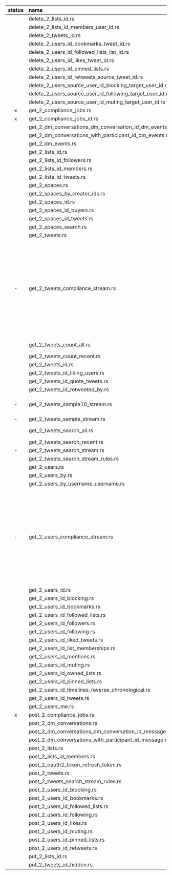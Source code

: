 |status|name|remark|
|:--:|:--|:--|
| |delete_2_lists_id.rs| |
| |delete_2_lists_id_members_user_id.rs| |
| |delete_2_tweets_id.rs| |
| |delete_2_users_id_bookmarks_tweet_id.rs| |
| |delete_2_users_id_followed_lists_list_id.rs| |
| |delete_2_users_id_likes_tweet_id.rs| |
| |delete_2_users_id_pinned_lists.rs| |
| |delete_2_users_id_retweets_source_tweet_id.rs| |
| |delete_2_users_source_user_id_blocking_target_user_id.rs| |
| |delete_2_users_source_user_id_following_target_user_id.rs| |
| |delete_2_users_source_user_id_muting_target_user_id.rs| |
|x|get_2_compliance_jobs.rs| |
|x|get_2_compliance_jobs_id.rs| |
| |get_2_dm_conversations_dm_conversation_id_dm_events.rs| |
| |get_2_dm_conversations_with_participant_id_dm_events.rs| |
| |get_2_dm_events.rs| |
| |get_2_lists_id.rs| |
| |get_2_lists_id_followers.rs| |
| |get_2_lists_id_members.rs| |
| |get_2_lists_id_tweets.rs| |
| |get_2_spaces.rs| |
| |get_2_spaces_by_creator_ids.rs| |
| |get_2_spaces_id.rs| |
| |get_2_spaces_id_buyers.rs| |
| |get_2_spaces_id_tweets.rs| |
| |get_2_spaces_search.rs| |
| |get_2_tweets.rs| |
|-|get_2_tweets_compliance_stream.rs|example/streaming. Failed. "When authenticating requests to the Twitter API v2 endpoints, you must use keys and tokens from a Twitter developer App that is attached to a Project. You can create a project via the developer portal."|
| |get_2_tweets_count_all.rs|Failed academic only|
| |get_2_tweets_count_recent.rs| |
| |get_2_tweets_id.rs| |
| |get_2_tweets_id_liking_users.rs| |
| |get_2_tweets_id_quote_tweets.rs| |
| |get_2_tweets_id_retweeted_by.rs| |
|-|get_2_tweets_sample10_stream.rs|example/streaming, Failed academic only|
|-|get_2_tweets_sample_stream.rs|example/streaming|
| |get_2_tweets_search_all.rs|Failed academic only|
| |get_2_tweets_search_recent.rs| |
|-|get_2_tweets_search_stream.rs|example/streaming|
| |get_2_tweets_search_stream_rules.rs| |
| |get_2_users.rs| |
| |get_2_users_by.rs| |
| |get_2_users_by_username_username.rs| |
|-|get_2_users_compliance_stream.rs|example/streaming. Failed. "When authenticating requests to the Twitter API v2 endpoints, you must use keys and tokens from a Twitter developer App that is attached to a Project. You can create a project via the developer portal."|
| |get_2_users_id.rs| |
| |get_2_users_id_blocking.rs| |
| |get_2_users_id_bookmarks.rs| |
| |get_2_users_id_followed_lists.rs| |
| |get_2_users_id_followers.rs| |
| |get_2_users_id_following.rs| |
| |get_2_users_id_liked_tweets.rs| |
| |get_2_users_id_list_memberships.rs| |
| |get_2_users_id_mentions.rs| |
| |get_2_users_id_muting.rs| |
| |get_2_users_id_owned_lists.rs| |
| |get_2_users_id_pinned_lists.rs| |
| |get_2_users_id_timelines_reverse_chronological.rs| |
| |get_2_users_id_tweets.rs| |
| |get_2_users_me.rs| |
|x|post_2_compliance_jobs.rs| |
| |post_2_dm_conversations.rs| |
| |post_2_dm_conversations_dm_conversation_id_message.rs| |
| |post_2_dm_conversations_with_participant_id_message.rs| |
| |post_2_lists.rs| |
| |post_2_lists_id_members.rs| |
| |post_2_oauth2_token_refresh_token.rs| |
| |post_2_tweets.rs| |
| |post_2_tweets_search_stream_rules.rs| |
| |post_2_users_id_blocking.rs| |
| |post_2_users_id_bookmarks.rs| |
| |post_2_users_id_followed_lists.rs| |
| |post_2_users_id_following.rs| |
| |post_2_users_id_likes.rs| |
| |post_2_users_id_muting.rs| |
| |post_2_users_id_pinned_lists.rs| |
| |post_2_users_id_retweets.rs| |
| |put_2_lists_id.rs| |
| |put_2_tweets_id_hidden.rs| |